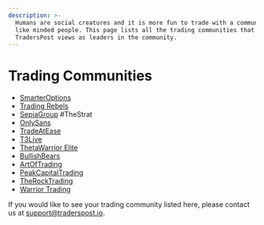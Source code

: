 ```yaml
---
description: >-
  Humans are social creatures and it is more fun to trade with a community of
  like minded people. This page lists all the trading communities that
  TradersPost views as leaders in the community.
---
```


# Trading Communities

* [SmarterOptions](https://smarteroptions.com/)
* [Trading Rebels](https://www.tradingrebels.com)
* [SepiaGroup](https://sepiagroup.com/) #TheStrat
* [OnlySans](https://www.myonlysans.com/)
* [TradeAtEase](https://www.tradeatease.llc/)
* [T3Live](https://www.t3live.com/)
* [ThetaWarrior Elite](https://thetawarriorpro.com/)
* [BullishBears](https://bullishbears.com/)
* [ArtOfTrading](https://t.co/Dp8OvaAgdi)
* [PeakCapitalTrading](https://www.peakcapitaltrading.com/)
* [TheRockTrading](https://therocktradingco.com/)
* [Warrior Trading](https://www.warriortrading.com/)

If you would like to see your trading community listed here, please contact us at [support@traderspost.io](mailto:support@traderspost.io).
